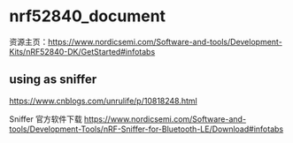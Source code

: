 # nrf52840_document

资源主页：https://www.nordicsemi.com/Software-and-tools/Development-Kits/nRF52840-DK/GetStarted#infotabs


## using as sniffer 

https://www.cnblogs.com/unrulife/p/10818248.html

Sniffer 官方软件下载
https://www.nordicsemi.com/Software-and-tools/Development-Tools/nRF-Sniffer-for-Bluetooth-LE/Download#infotabs
